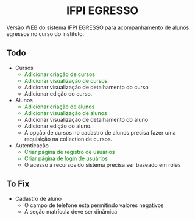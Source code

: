 <h1 style="text-align:center;">IFPI EGRESSO</h1>

<p>Versão WEB do sistema IFPI EGRESSO para acompanhamento de alunos egressos no curso do instituto.</p>

<h2>Todo</h2>
<ul>
    <li>Cursos
    <ul>
        <li style="color: green">Adicionar criação de cursos</li>
        <li style="color: green">Adicionar visualização de cursos.</li>
        <li>Adicionar visualização de detalhamento do curso</li>
        <li>Adicionar edição do curso.</li>
    </ul>
    </li>
    <li>Alunos
    <ul>
        <li style="color: green">Adicionar criação de alunos</li>
        <li style="color: green">Adicionar visualização de alunos</li>
        <li>Adicionar visualização de detalhamento do aluno</li>
        <li>Adicionar edição do aluno.</li>
        <li>A opção de cursos no cadastro de alunos precisa fazer uma requisição na collection de cursos.</li>
    </ul>
    </li>
    <li>
    Autenticação
    <ul>
        <li style="color: green">Criar página de registro de usuários</li>
        <li style="color: green">Criar página de login de usuários</li>
        <li>O acesso à recursos do sistema precisa ser baseado em roles</li>
    </ul>
    </li>
</ul>

<h2>To Fix</h2>
<ul>
    <li>
        Cadastro de aluno
        <ul>
            <li>O campo de telefone está permitindo valores negativos</li>
            <li>A seção matrícula deve ser dinâmica</li>
        </ul>
    </li>
</ul>
